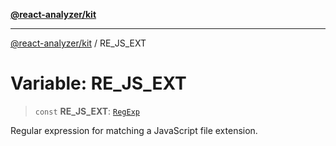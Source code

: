 [**@react-analyzer/kit**](../README.md)

***

[@react-analyzer/kit](../README.md) / RE\_JS\_EXT

# Variable: RE\_JS\_EXT

> `const` **RE\_JS\_EXT**: [`RegExp`](https://developer.mozilla.org/docs/Web/JavaScript/Reference/Global_Objects/RegExp)

Regular expression for matching a JavaScript file extension.
